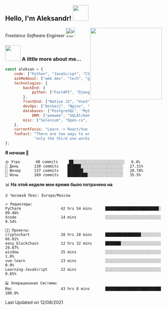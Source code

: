 <h2>Hello, I'm Aleksandr! <img src="https://media.giphy.com/media/12oufCB0MyZ1Go/giphy.gif" width="50"></h2>
<img align='right' src="https://media.giphy.com/media/M9gbBd9nbDrOTu1Mqx/giphy.gif" width="230">
<p><em>Freelance Software Engineer <img src="https://media.giphy.com/media/WUlplcMpOCEmTGBtBW/giphy.gif" width="30" alt="user"> 
</em></p>

### <img src="https://media.giphy.com/media/VgCDAzcKvsR6OM0uWg/giphy.gif" width="50"> A little more about me...

```javascript
const aleksan = {
    code: ["Python", "JavaScript", "CSS", "HTML"],
    askMeAbout: ["web dev", "tech", "game"],
    technologies: {
        backEnd: {
            python: ["FastAPI", "Django", "DRF"],
        },
        frontEnd: ["Native JS", "Vue3"],
        devOps: ["Docker🐳", "Nginx", "AWS", "Google CLOUD"],
        databases: ["PostgreSQL", "MySql", "sqlite3"],
            ORM: ["peewee", "SQLAlchemy", "PonyORM"]
        misc: ["Selenium", "Open-cv", "Telegram Bot"]
    },
    currentFocus: "Learn -> React/Vue and NodeJS",
    funFact: "There are two ways to write error-free programs; " +
             "only the third one works"
};

```

<!--START_SECTION:waka-->
**Я ночная 🦉** 

```text
🌞 Утро       40 commits     ██░░░░░░░░░░░░░░░░░░░░░░░   8.4% 
🌆 День       130 commits    ██████░░░░░░░░░░░░░░░░░░░   27.31% 
🌃 Вечер      137 commits    ███████░░░░░░░░░░░░░░░░░░   28.78% 
🌙 Ночь       169 commits    █████████░░░░░░░░░░░░░░░░   35.5%

```


📊 **На этой неделе мое время было потрачено на** 

```text
⌚︎ Часовой Пояс: Europe/Moscow

🔥 Редакторы: 
PyCharm                  42 hrs 54 mins      ████████████████████████░   99.46% 
Xcode                    14 mins             ░░░░░░░░░░░░░░░░░░░░░░░░░   0.54%

🐱‍💻 Проекты: 
cryptochart              28 hrs 28 mins      ████████████████░░░░░░░░░   66.01% 
easy_blockchain          12 hrs 32 mins      ███████░░░░░░░░░░░░░░░░░░   29.07% 
window                   25 mins             ░░░░░░░░░░░░░░░░░░░░░░░░░   1.0% 
vue-learn                23 mins             ░░░░░░░░░░░░░░░░░░░░░░░░░   0.9% 
Learning-JavaScript      22 mins             ░░░░░░░░░░░░░░░░░░░░░░░░░   0.85%

💻 Операционная Система: 
Mac                      43 hrs 8 mins       █████████████████████████   100.0%

```


 Last Updated on 12/08/2021
<!--END_SECTION:waka-->
